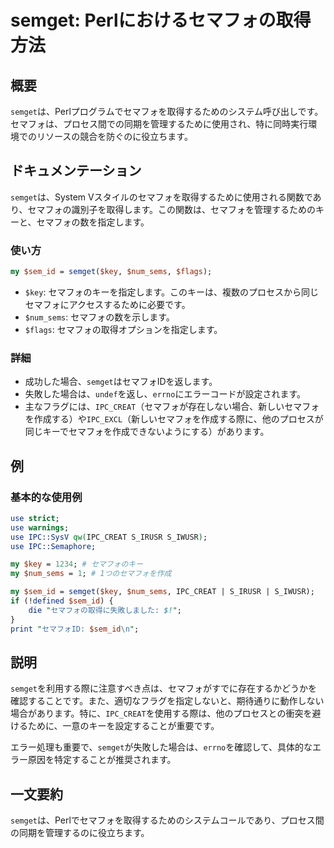 <!--
Meta Description: # semget: Perlにおけるセマフォの取得方法 ## 概要 `semget`は、Perlプログラムでセマフォを取得するためのシステム呼び出しです。セマフォは、プロセス間での同期を管理するために使用され、特に同時実行環境でのリソースの競合を防ぐのに役立ちます。 ## ドキュメンテーション `s...
Meta Keywords: semget, sem_id, key, num_sems, ipc_creat
-->

# semget: Perlにおけるセマフォの取得方法

## 概要
`semget`は、Perlプログラムでセマフォを取得するためのシステム呼び出しです。セマフォは、プロセス間での同期を管理するために使用され、特に同時実行環境でのリソースの競合を防ぐのに役立ちます。

## ドキュメンテーション
`semget`は、System Vスタイルのセマフォを取得するために使用される関数であり、セマフォの識別子を取得します。この関数は、セマフォを管理するためのキーと、セマフォの数を指定します。

### 使い方
```perl
my $sem_id = semget($key, $num_sems, $flags);
```

- `$key`: セマフォのキーを指定します。このキーは、複数のプロセスから同じセマフォにアクセスするために必要です。
- `$num_sems`: セマフォの数を示します。
- `$flags`: セマフォの取得オプションを指定します。

### 詳細
- 成功した場合、`semget`はセマフォIDを返します。
- 失敗した場合は、`undef`を返し、`errno`にエラーコードが設定されます。
- 主なフラグには、`IPC_CREAT`（セマフォが存在しない場合、新しいセマフォを作成する）や`IPC_EXCL`（新しいセマフォを作成する際に、他のプロセスが同じキーでセマフォを作成できないようにする）があります。

## 例
### 基本的な使用例
```perl
use strict;
use warnings;
use IPC::SysV qw(IPC_CREAT S_IRUSR S_IWUSR);
use IPC::Semaphore;

my $key = 1234; # セマフォのキー
my $num_sems = 1; # 1つのセマフォを作成

my $sem_id = semget($key, $num_sems, IPC_CREAT | S_IRUSR | S_IWUSR);
if (!defined $sem_id) {
    die "セマフォの取得に失敗しました: $!";
}
print "セマフォID: $sem_id\n";
```

## 説明
`semget`を利用する際に注意すべき点は、セマフォがすでに存在するかどうかを確認することです。また、適切なフラグを指定しないと、期待通りに動作しない場合があります。特に、`IPC_CREAT`を使用する際は、他のプロセスとの衝突を避けるために、一意のキーを設定することが重要です。

エラー処理も重要で、`semget`が失敗した場合は、`errno`を確認して、具体的なエラー原因を特定することが推奨されます。

## 一文要約
`semget`は、Perlでセマフォを取得するためのシステムコールであり、プロセス間の同期を管理するのに役立ちます。